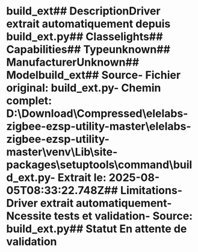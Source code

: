 # build_ext##  DescriptionDriver extrait automatiquement depuis build_ext.py##  Classelights##  Capabilities##  Typeunknown##  ManufacturerUnknown##  Modelbuild_ext##  Source- **Fichier original**: build_ext.py- **Chemin complet**: D:\Download\Compressed\elelabs-zigbee-ezsp-utility-master\elelabs-zigbee-ezsp-utility-master\venv\Lib\site-packages\setuptools\command\build_ext.py- **Extrait le**: 2025-08-05T08:33:22.748Z##  Limitations- Driver extrait automatiquement- Ncessite tests et validation- Source: build_ext.py##  Statut En attente de validation